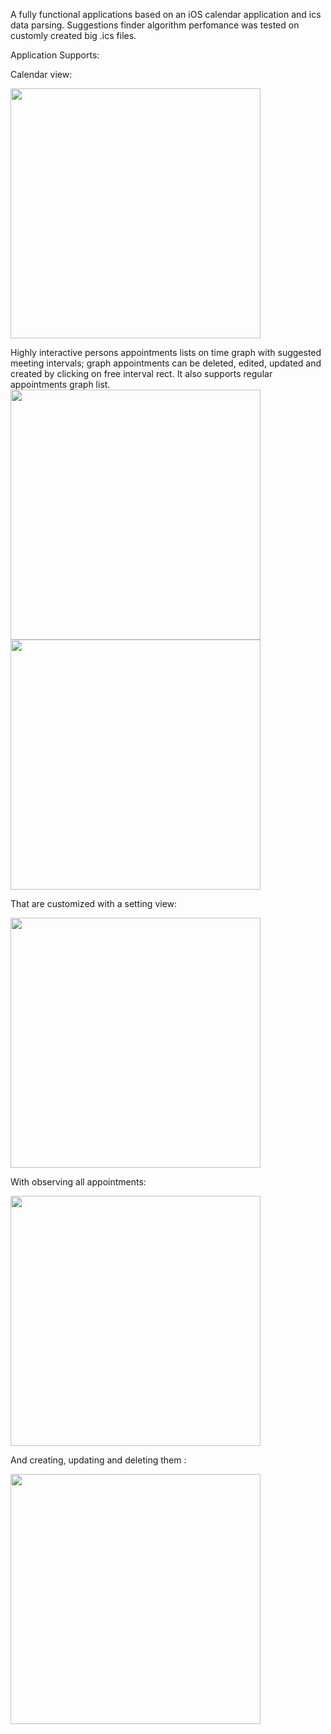 A fully functional applications based on an iOS calendar application and ics data parsing.
Suggestions finder algorithm perfomance was tested on customly created big .ics files.

Application Supports:

Calendar view:

<img src="https://i.imgur.com/z834YlS.png" width="400">

Highly interactive persons appointments lists on time graph with suggested meeting intervals; graph appointments can be deleted, edited, updated and created by clicking on free interval rect.
It also supports regular appointments graph list.
<img src="https://i.imgur.com/EpLas8Y.jpg" width="400"> <img src="https://i.imgur.com/ZnlBrCU.png" width="400">

That are customized with a setting view:

<img src="https://i.imgur.com/jHeJ6qK.png" width="400">

With observing all appointments:

<img src="https://i.imgur.com/fy9DHhc.png" width="400">

And creating, updating and deleting them :

<img src="https://i.imgur.com/RjZ3Rof.png" width="400">
